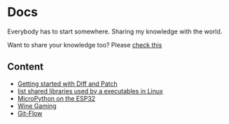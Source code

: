 # Docs
Everybody has to start somewhere. Sharing my knowledge with the world.

Want to share your knowledge too? Please [check this](CONTRIBUTING.md)

## Content
- [Getting started with Diff and Patch](docs/diff-patch.md)
- [list shared libraries used by a executables in Linux](docs/shared-libs.md)
- [MicroPython on the ESP32](docs/micropython-esp32.md)
- [Wine Gaming](docs/wine-gaming.md)
- [Git-Flow](docs/gitflow.md)
